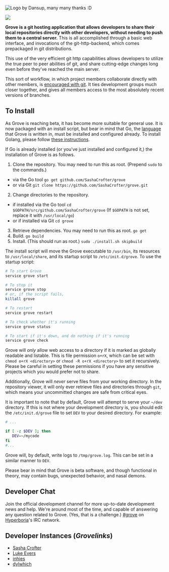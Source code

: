 ![Logo by Dansup, many many thanks :D](https://raw.github.com/SashaCrofter/grove/development/res/logo.png)

<img src="http://i.imgur.com/z5Te9.png"/>

**Grove is a git hosting application that allows developers to share their local repositories directly with other developers, without needing to push them to a central server.** This is all accomplished through a basic web interface, and invocations of the git-http-backend, which comes prepackaged in git distributions.

This use of the very efficient git http capabilities allows developers to utilize the true peer to peer abilities of git, and share cutting-edge changes long even before they've reached the main server.

This sort of workflow, in which project members collaborate directly with other members, is [encouraged with git](http://git-scm.com/about/distributed). It ties development groups much closer together, and gives all members access to the most absolutely recent versions of branches.

## To Install

As Grove is reaching beta, it has become more suitable for general use. It is now packaged with an install script, but bear in mind that Go, the [language](http://golang.org) that Grove is written in, must be installed and configured already. To install Golang, please follow [these instructions](http://golang.org/doc/install).

If Go is already installed (or you've just installed and configured it,) the installation of Grove is as follows.

1. Clone the repository. You may need to run this as root. (Prepend `sudo` to the commands.)
 * via the Go tool `go get github.com/SashaCrofter/grove`
 * or via Git `git clone https://github.com/SashaCrofter/grove.git`

2. Change directories to the repository.
 * if installed via the Go tool `cd $GOPATH/src/github.com/SashaCrofter/grove` (If `$GOPATH` is not set, replace it with `/usr/local/go`)
 * or if installed via Git `cd grove`
3. Retrieve dependencies. You may need to run this as root. `go get`
4. Build. `go build`
5. Install. (This should run as root.) `sudo ./install.sh skipbuild`

The install script will move the Grove executable to `/usr/bin`, its resources to `/usr/local/share`, and its startup script to `/etc/init.d/grove`. To use the startup script:

```bash
# To start Grove
service grove start

# To stop it
service grove stop
# or, if the script fails,
killall grove

# To restart
service grove restart

# To check whether it's running
service grove status

# To start if it's down, and do nothing if it's running
service grove check
```

Grove will *only* allow web access to a directory if it is marked as globally readable and listable. This is file permission `o+rX`, which can be set with `chmod o+rX <directory>` or `chmod -R o+rX <directory>` to set it recursively. Please be careful in setting these permissions if you have any sensitive projects which you would prefer not to share.

Additionally, Grove will *never* serve files from your working directory. In the repository viewer, it will only ever retrieve files and directories through `git`, which means your uncommitted changes are safe from critical eyes.

It is important to note that by default, Grove will attempt to serve your `~/dev` directory. If this is not where your development directory is, you should edit the `/etc/init.d/grove` file to set `DEV` to your desired directory. For example:

```bash
# ...

if [ -z $DEV ]; then
   DEV=~/mycode
fi
#...
```

Grove will, by default, write logs to `/tmp/grove.log`. This can be set in a similar manner to `DEV`.

Please bear in mind that Grove is beta software, and though functional in theory, may contain bugs, unexpected behavior, and nasal demons.

## Developer Chat

Join the official development channel for more up-to-date development news and help. We're around most of the time, and capable of answering any question related to Grove. (Yes, that is a challenge.)
[#grove](http://hypeirc.net) on [Hyperboria](http://hyperboria.net)'s IRC network.

## Developer Instances (*Grovelinks*)
- [Sasha Crofter](http://[fcdf:db8b:fbf5:d3d7:64a:5aa3:f326:149c]:8860/go/src/github.com/SashaCrofter/grove)
- [Luke Evers](http://[fc2e:9943:1633:403e:2346:3704:8cd8:1c78]:8860/go/src/grove)
- [inhies](http://[fc82:58f9:945f:1b6b:b44:40b:5d89:380f]:8860/)
- [dylwhich](http://[fc8a:9a25:1d90:4677:13ae:9a61:ea8c:66b5]:8860/)
